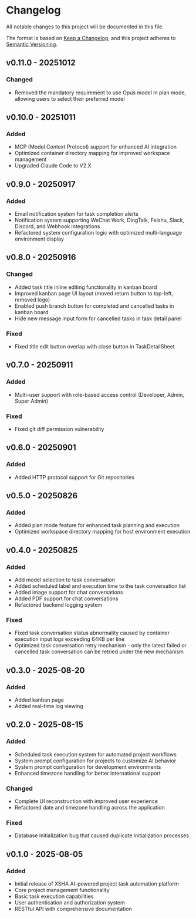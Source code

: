 # Changelog

All notable changes to this project will be documented in this file.

The format is based on [Keep a Changelog](https://keepachangelog.com/en/1.0.0/), and this project adheres to [Semantic Versioning](https://semver.org/spec/v2.0.0.html).

## v0.11.0 - 20251012

### Changed

- Removed the mandatory requirement to use Opus model in plan mode, allowing users to select their preferred model

## v0.10.0 - 20251011

### Added

- MCP (Model Context Protocol) support for enhanced AI integration
- Optimized container directory mapping for improved workspace management
- Upgraded Claude Code to V2.X

## v0.9.0 - 20250917

### Added

- Email notification system for task completion alerts
- Notification system supporting WeChat Work, DingTalk, Feishu, Slack, Discord, and Webhook integrations
- Refactored system configuration logic with optimized multi-language environment display

## v0.8.0 - 20250916

### Changed

- Added task title inline editing functionality in kanban board
- Improved kanban page UI layout (moved return button to top-left, removed logo)
- Enabled push branch button for completed and cancelled tasks in kanban board
- Hide new message input form for cancelled tasks in task detail panel

### Fixed

- Fixed title edit button overlap with close button in TaskDetailSheet

## v0.7.0 - 20250911

### Added

- Multi-user support with role-based access control (Developer, Admin, Super Admin)

### Fixed

- Fixed git diff permission vulnerability

## v0.6.0 - 20250901

### Added

- Added HTTP protocol support for Git repositories

## v0.5.0 - 20250826

### Added

- Added plan mode feature for enhanced task planning and execution
- Optimized workspace directory mapping for host environment execution

## v0.4.0 - 20250825

### Added

- Add model selection to task conversation
- Added scheduled label and execution time to the task conversation list
- Added image support for chat conversations
- Added PDF support for chat conversations
- Refactored backend logging system

### Fixed

- Fixed task conversation status abnormality caused by container execution input logs exceeding 64KB per line
- Optimized task conversation retry mechanism - only the latest failed or cancelled task conversation can be retried under the new mechanism

## v0.3.0 - 2025-08-20

### Added

- Added kanban page
- Added real-time log viewing

## v0.2.0 - 2025-08-15

### Added

- Scheduled task execution system for automated project workflows
- System prompt configuration for projects to customize AI behavior
- System prompt configuration for development environments
- Enhanced timezone handling for better international support

### Changed

- Complete UI reconstruction with improved user experience
- Refactored date and timezone handling across the application

### Fixed

- Database initialization bug that caused duplicate initialization processes

## v0.1.0 - 2025-08-05

### Added

- Initial release of XSHA AI-powered project task automation platform
- Core project management functionality
- Basic task execution capabilities
- User authentication and authorization system
- RESTful API with comprehensive documentation
